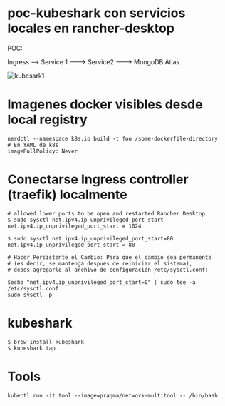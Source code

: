 # poc-kubeshark con servicios locales en rancher-desktop


POC:

Ingress -->  Service 1 ---> Service2 ---> MongoDB Atlas

![kubesark1](https://github.com/user-attachments/assets/1d564b59-461a-4e6a-a4ed-37053b026125)


# Imagenes docker visibles desde local registry 


```
nerdctl --namespace k8s.io build -t foo /some-dockerfile-directory 
# En YAML de k8s
imagePullPolicy: Never 
```

# Conectarse Ingress controller (traefik) localmente

```
# allowed lower ports to be open and restarted Rancher Desktop 
$ sudo sysctl net.ipv4.ip_unprivileged_port_start 
net.ipv4.ip_unprivileged_port_start = 1024

$ sudo sysctl net.ipv4.ip_unprivileged_port_start=80 
net.ipv4.ip_unprivileged_port_start = 80 

# Hacer Persistente el Cambio: Para que el cambio sea permanente 
# (es decir, se mantenga después de reiniciar el sistema), 
# debes agregarlo al archivo de configuración /etc/sysctl.conf: 

$echo "net.ipv4.ip_unprivileged_port_start=0" | sudo tee -a /etc/sysctl.conf 
sudo sysctl -p  
```
# kubeshark

```
$ brew install kubeshark
$ kubeshark tap
```


# Tools

```
kubectl run -it tool --image=praqma/network-multitool -- /bin/bash
```